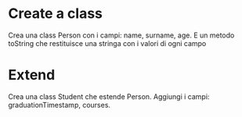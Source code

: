 # Create a class

Crea una class Person con i campi: name, surname, age. E un metodo toString che restituisce una stringa con i valori di ogni campo

# Extend

Crea una class Student che estende Person. Aggiungi i campi: graduationTimestamp, courses.
